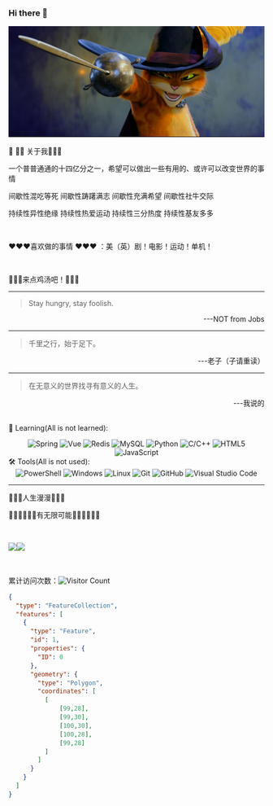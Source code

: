 ### Hi there 👋

<!--
**hhr346/hhr346** is a ✨ _special_ ✨ repository because its `README.md` (this file) appears on your GitHub profile.

Here are some ideas to get you started:

- 🔭 I’m currently working on ...
- 🌱 I’m currently learning ...
- 👯 I’m looking to collaborate on ...
- 🤔 I’m looking for help with ...
- 💬 Ask me about ...
- 📫 How to reach me: ...
- 😄 Pronouns: ...
- ⚡ Fun fact: ...
-->
<picture>
 <source media="(prefers-color-scheme: dark)" srcset="./asset/darkmode.png">
 <source media="(prefers-color-scheme: light)" srcset="./asset/lightmode.png">
 <img alt="FEARmeIFyouDARE" src="./asset/darkmode.png">
</picture>

:older_man: :man::baby: 关于我:baby::man::older_man:

一个普普通通的十四亿分之一，希望可以做出一些有用的、或许可以改变世界的事情

间歇性混吃等死 间歇性踌躇满志 间歇性充满希望 间歇性社牛交际

持续性异性绝缘 持续性热爱运动 持续性三分热度 持续性基友多多

<br>

:heart::heart::heart:喜欢做的事情 :heart::heart::heart: ：美（英）剧！电影！运动！单机！

<br>

:stew::stew::stew:来点鸡汤吧！:stew::stew::stew:

---

> Stay hungry, stay foolish.

<div align="right">---NOT from Jobs</div>

---

> 千里之行，始于足下。

<div align="right">---老子（子请重读）</div>

---

> 在无意义的世界找寻有意义的人生。

<div align="right">---我说的</div>

<br>

<!-- 语言技术标签 -->
📖 Learning(All is not learned): 

<div align="center">
  <img alt="Spring" src="https://img.shields.io/badge/-Spring-DAE8FC?style=plastic&logo=Spring">
  <img alt="Vue" src="https://img.shields.io/badge/-Vue-DAE8FC?style=plastic&logo=Vue.js">
  <img alt="Redis" src="https://img.shields.io/badge/-Redis-DAE8FC?style=plastic&logo=Redis">
  <img alt="MySQL" src="https://img.shields.io/badge/-SQL-DAE8FC?style=plastic&logo=MySQL">
  <img alt="Python" src="https://img.shields.io/badge/-Python-DAE8FC?style=plastic&logo=Python">
  <img alt="C/C++" src="https://img.shields.io/badge/-C/C++-DAE8FC?style=plastic&logo=c">
  <img alt="HTML5" src="https://img.shields.io/badge/-HTML5-DAE8FC?style=plastic&logo=HTML5">
  <img alt="JavaScript" src="https://img.shields.io/badge/-JavaScript-DAE8FC?style=plastic&logo=JavaScript">
  <br>
</div>
<!-- 工具 -->
🛠️ Tools(All is not used):

<div align="center">
  <img alt="PowerShell" src="https://img.shields.io/badge/PowerShell-5391FE?style=flat-square&logo=PowerShell&logoColor=white">

  <img alt="Windows" src="https://img.shields.io/badge/Windows-39baf4?style=flat-square&logo=windows&logoColor=white">
    
  <img alt="Linux" src="https://img.shields.io/badge/Linux-FCC624?style=style=flat-square&logo=linux&logoColor=black">

  <img alt="Git" src="https://img.shields.io/badge/-Git-FCC624?style=flat-square&logo=git">
    
  <img alt="GitHub" src="https://img.shields.io/badge/-GitHub-pink?style=flat-square&logo=github">
    
   <img alt="Visual Studio Code" src="https://img.shields.io/badge/-Visual%20Studio%20Code-007ACC?style=flat-square&logo=Visual%20Studio%20Code&logoColor=fff">
</div>

<hr>
<!-- 统计 -->

:walking::walking::walking:人生漫漫:walking::walking::walking:

:man_student::man_technologist::man_artist:有无限可能:man_student::man_technologist::man_artist:

<br>

<!-- 统计 -->

<img align="" height="120" src="https://github-readme-stats-mui.vercel.app/api?username=hhr346&hide_title=true&hide_border=true&show_icons=true&&count_private=true&&include_all_commits=true&line_height=21&bg_color=0,EC6C6C,FFD479,FFFC79,73FA79&theme=graywhite&locale=en" /><img align="" height="120" src="https://github-readme-stats-mui.vercel.app/api/top-langs/?username=hhr346&hide_title=true&hide_border=true&layout=compact&bg_color=0,73FA79,73FDFF,D783FF&theme=graywhite&locale=en" />

<br />

累计访问次数：![Visitor Count](https://profile-counter.glitch.me/hhr346/count.svg)

```geojson
{
  "type": "FeatureCollection",
  "features": [
    {
      "type": "Feature",
      "id": 1,
      "properties": {
        "ID": 0
      },
      "geometry": {
        "type": "Polygon",
        "coordinates": [
          [
              [99,28],
              [99,30],
              [100,30],
              [100,28],
              [99,28]
          ]
        ]
      }
    }
  ]
}
```

